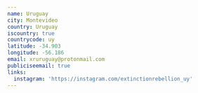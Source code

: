 ```yaml
---
name: Uruguay
city: Montevideo
country: Uruguay
iscountry: true
countrycode: uy
latitude: -34.903
longitude: -56.186
email: xruruguay@protonmail.com
publiciseemail: true
links:
  instagram: 'https://instagram.com/extinctionrebellion_uy'
---
```


